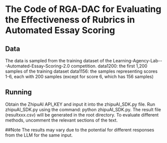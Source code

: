 # The Code of RGA-DAC for Evaluating the Effectiveness of Rubrics in Automated Essay Scoring

## Data
The data is sampled from the training dataset of the Learning-Agency-Lab---Automated-Essay-Scoring-2.0 competition.
data1200: the first 1,200 samples of the training dataset
data1156: the samples representing scores 1-6, each with 200 samples (except for score 6, which has 156 samples)

## Running
Obtain the ZhipuAI API_KEY and input it into the zhipuAI_SDK.py file.
Run zhipuAI_SDK.py using the command: python zhipuAI_SDK.py. The result file (resultxxx.csv) will be generated in the root directory.
To evaluate different methods, uncomment the relevant sections of the text.

##Note
The results may vary due to the potential for different responses from the LLM for the same input.

